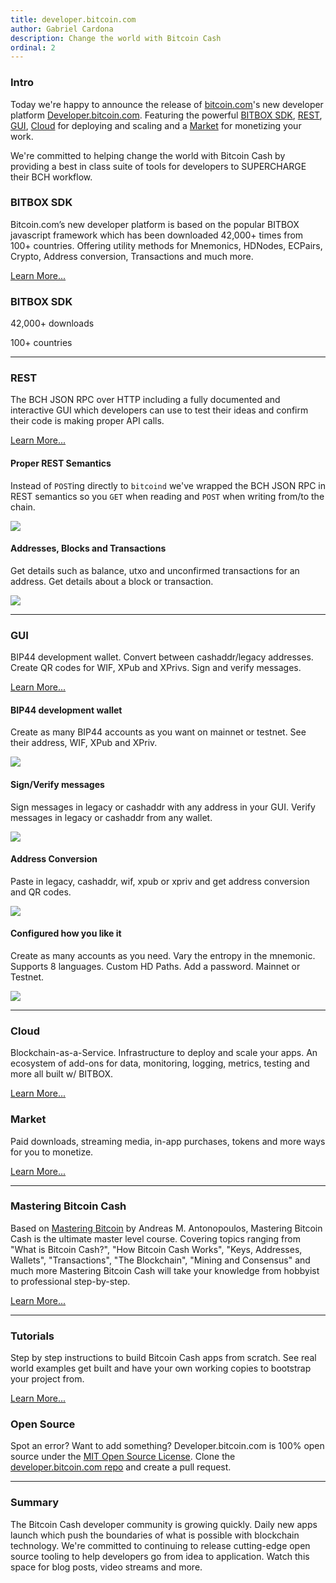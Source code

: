 ```yaml
---
title: developer.bitcoin.com
author: Gabriel Cardona
description: Change the world with Bitcoin Cash
ordinal: 2
---
```


### Intro

Today we're happy to announce the release of [bitcoin.com](https://www.bitcoin.com/)'s new developer platform [Developer.bitcoin.com](https://developer.bitcoin.com/). Featuring the powerful [BITBOX SDK](/bitbox), [REST](/rest), [GUI](/gui), [Cloud](/cloud) for deploying and scaling and a [Market](/market) for monetizing your work.

We're committed to helping change the world with Bitcoin Cash by providing a best in class suite of tools for developers to SUPERCHARGE their BCH workflow.

### BITBOX SDK

Bitcoin.com’s new developer platform is based on the popular BITBOX javascript framework which has been downloaded 42,000+ times from 100+ countries. Offering utility methods for Mnemonics, HDNodes, ECPairs, Crypto, Address conversion, Transactions and much more.

[Learn More...](/bitbox)

### BITBOX SDK

42,000+ downloads

100+ countries

---

### REST

The BCH JSON RPC over HTTP including a fully documented and interactive GUI which developers can use to test their ideas and confirm their code is making proper API calls.

[Learn More...](/rest)

#### Proper REST Semantics

Instead of `POST`ing directly to `bitcoind` we've wrapped the BCH JSON RPC in REST semantics so you `GET` when reading and `POST` when writing from/to the chain.

![](/images/rest-1.png)

#### Addresses, Blocks and Transactions

Get details such as balance, utxo and unconfirmed transactions for an address. Get details about a block or transaction.

![](/images/rest-2.png)

---

### GUI

BIP44 development wallet. Convert between cashaddr/legacy addresses. Create QR codes for WIF, XPub and XPrivs. Sign and verify messages.

[Learn More...](/gui)

#### BIP44 development wallet

Create as many BIP44 accounts as you want on mainnet or testnet. See their address, WIF, XPub and XPriv.

![](/images/gui1.png)

#### Sign/Verify messages

Sign messages in legacy or cashaddr with any address in your GUI. Verify messages in legacy or cashaddr from any wallet.

![](/images/gui3.png)

#### Address Conversion

Paste in legacy, cashaddr, wif, xpub or xpriv and get address conversion and QR codes.

![](/images/gui2.png)

#### Configured how you like it

Create as many accounts as you need. Vary the entropy in the mnemonic. Supports 8 languages. Custom HD Paths. Add a password. Mainnet or Testnet.

![](/images/gui4.png)

---

### Cloud

Blockchain-as-a-Service. Infrastructure to deploy and scale your apps. An ecosystem of add-ons for data, monitoring, logging, metrics, testing and more all built w/ BITBOX.

[Learn More...](/cloud)

### Market

Paid downloads, streaming media, in-app purchases, tokens and more ways for you to monetize.

[Learn More...](/market)

---

### Mastering Bitcoin Cash

Based on [Mastering Bitcoin](https://github.com/bitcoinbook/bitcoinbook) by Andreas M. Antonopoulos, Mastering Bitcoin Cash is the ultimate master level course. Covering topics ranging from "What is Bitcoin Cash?", "How Bitcoin Cash Works", "Keys, Addresses, Wallets", "Transactions", "The Blockchain", "Mining and Consensus" and much more Mastering Bitcoin Cash will take your knowledge from hobbyist to professional step-by-step.

[Learn More...](/mastering-bitcoin-cash)

---

### Tutorials

Step by step instructions to build Bitcoin Cash apps from scratch. See real world examples get built and have your own working copies to bootstrap your project from.

[Learn More...](/tutorials)

### Open Source

Spot an error? Want to add something? Developer.bitcoin.com is 100% open source under the [MIT Open Source License](https://opensource.org/licenses/MIT). Clone the [developer.bitcoin.com repo](https://github.com/Bitcoin-com/developer.bitcoin.com) and create a pull request.

---

### Summary

The Bitcoin Cash developer community is growing quickly. Daily new apps launch which push the boundaries of what is possible with blockchain technology. We're committed to continuing to release cutting-edge open source tooling to help developers go from idea to application. Watch this space for blog posts, video streams and more.
